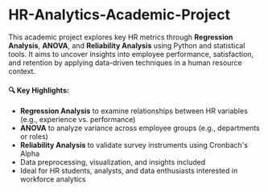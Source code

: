 # HR-Analytics-Academic-Project

This academic project explores key HR metrics through **Regression Analysis**, **ANOVA**, and **Reliability Analysis** using Python and statistical tools. It aims to uncover insights into employee performance, satisfaction, and retention by applying data-driven techniques in a human resource context.

#### 🔍 Key Highlights:
- **Regression Analysis** to examine relationships between HR variables (e.g., experience vs. performance)
- **ANOVA** to analyze variance across employee groups (e.g., departments or roles)
- **Reliability Analysis** to validate survey instruments using Cronbach's Alpha
- Data preprocessing, visualization, and insights included
- Ideal for HR students, analysts, and data enthusiasts interested in workforce analytics

